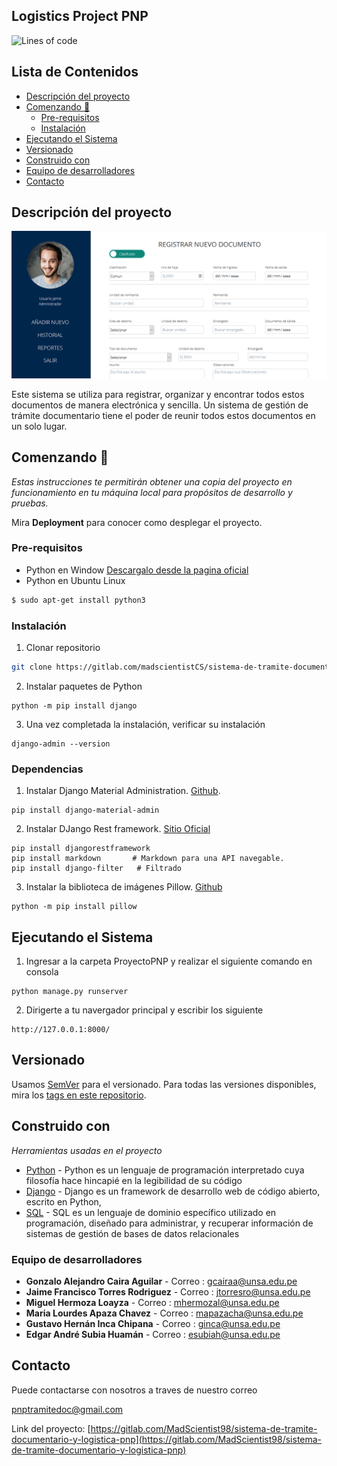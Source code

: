 
## Logistics Project PNP

 
![Lines of code](https://img.shields.io/tokei/lines/github/madscientistCS/logistics-project-PNP)

## Lista de Contenidos

* [Descripción del proyecto](#descripción-del-proyecto)
* [Comenzando 🚀](#comenzando)
  * [Pre-requisitos](#pre-requisitos)
  * [Instalación](#instalación)
* [Ejecutando el Sistema ](#ejecutando-el-Sistema)
* [Versionado](#versionado)
* [Construido con](#construido-con)
* [Equipo de desarrolladores](#equipo-de-desarrolladores)
* [Contacto](#contacto)





## Descripción del proyecto

<p align="center">
  <img src="assets/sistema.png" width="800">
</p>

Este  sistema se utiliza para registrar, organizar y encontrar todos estos documentos de manera electrónica y sencilla. Un sistema de gestión de trámite documentario tiene el poder de reunir todos estos documentos en un solo lugar.

## Comenzando 🚀

_Estas instrucciones te permitirán obtener una copia del proyecto en funcionamiento en tu máquina local para propósitos de desarrollo y pruebas._

Mira **Deployment** para conocer como desplegar el proyecto.

### Pre-requisitos

* Python en Window [Descargalo desde la pagina oficial](https://www.python.org/downloads/)
* Python en Ubuntu Linux
```sh
$ sudo apt-get install python3
```

### Instalación

1. Clonar repositorio
```sh
git clone https://gitlab.com/madscientistCS/sistema-de-tramite-documentario-y-logistica-pnp.git
```
2. Instalar paquetes de Python 
```pytho
python -m pip install django
```
3. Una vez completada la instalación, verificar su instalación 
```pytho
django-admin --version
```

### Dependencias

1. Instalar Django Material Administration. [Github](https://github.com/MaistrenkoAnton/django-material-admin).
```pytho
pip install django-material-admin
```
2. Instalar DJango Rest framework. [Sitio Oficial](https://www.django-rest-framework.org/)
```pytho
pip install djangorestframework
pip install markdown       # Markdown para una API navegable.
pip install django-filter   # Filtrado
```
3. Instalar la biblioteca de imágenes Pillow. [Github](https://github.com/python-pillow/Pillow)
```pytho
python -m pip install pillow
```
## Ejecutando el Sistema 

1. Ingresar a la carpeta ProyectoPNP y realizar el siguiente comando en consola

```pytho
python manage.py runserver
```
2. Dirigerte a tu navergador principal y escribir los siguiente

```pytho
http://127.0.0.1:8000/
```

## Versionado

Usamos [SemVer](http://semver.org/) para el versionado. Para todas las versiones disponibles, mira los [tags en este repositorio](https://gitlab.com/MadScientist98/sistema-de-tramite-documentario-y-logistica-pnp/-/tags).

## Construido con

_Herramientas usadas en el proyecto_

* [Python](https://www.python.org/) - Python es un lenguaje de programación interpretado cuya filosofía hace hincapié en la legibilidad de su código
* [Django](https://www.djangoproject.com/) - Django es un framework de desarrollo web de código abierto, escrito en Python,
* [SQL](https://es.wikipedia.org/wiki/SQL) - SQL es un lenguaje de dominio específico utilizado en programación, diseñado para administrar, y recuperar información de sistemas de gestión de bases de datos relacionales

### Equipo de desarrolladores 



* **Gonzalo Alejandro Caira Aguilar** - Correo : [gcairaa@unsa.edu.pe](gcairaa@unsa.edu.pe)
* **Jaime Francisco Torres Rodriguez** - Correo : [jtorresro@unsa.edu.pe](jtorresro@unsa.edu.pe)
* **Miguel Hermoza Loayza** - Correo : [mhermozal@unsa.edu.pe](mhermozal@unsa.edu.pe)
* **Maria Lourdes Apaza Chavez** - Correo : [mapazacha@unsa.edu.pe](mapazacha@unsa.edu.pe)
* **Gustavo Hernán Inca Chipana**  - Correo : [ginca@unsa.edu.pe](ginca@unsa.edu.pe)
* **Edgar André Subia Huamán** - Correo : [esubiah@unsa.edu.pe](esubiah@unsa.edu.pe)

## Contacto

Puede contactarse con nosotros a traves de nuestro correo 

[pnptramitedoc@gmail.com](pnptramitedoc@gmail.com)


Link del proyecto: [https://gitlab.com/MadScientist98/sistema-de-tramite-documentario-y-logistica-pnp](https://gitlab.com/MadScientist98/sistema-de-tramite-documentario-y-logistica-pnp)
